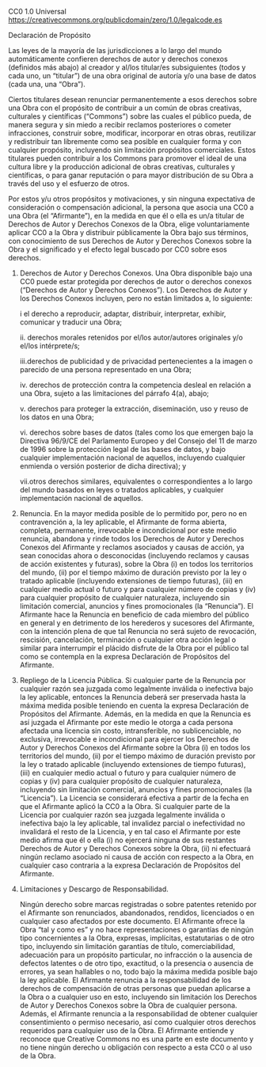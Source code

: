 CC0 1.0 Universal
https://creativecommons.org/publicdomain/zero/1.0/legalcode.es


Declaración de Propósito

Las leyes de la mayoría de las jurisdicciones a lo largo del mundo automáticamente confieren derechos de autor y derechos conexos (definidos más abajo) al creador y al/los titular/es subsiguientes (todos y cada uno, un “titular”) de una obra original de autoría y/o una base de datos (cada una, una “Obra”).

Ciertos titulares desean renunciar permanentemente a esos derechos sobre una Obra con el propósito de contribuir a un común de obras creativas, culturales y científicas (“Commons”) sobre las cuales el público pueda, de manera segura y sin miedo a recibir reclamos posteriores o cometer infracciones, construir sobre, modificar, incorporar en otras obras, reutilizar y redistribuir tan libremente como sea posible en cualquier forma y con cualquier propósito, incluyendo sin limitación propósitos comerciales. Estos titulares pueden contribuir a los Commons para promover el ideal de una cultura libre y la producción adicional de obras creativas, culturales y científicas, o para ganar reputación o para mayor distribución de su Obra a través del uso y el esfuerzo de otros.

Por estos y/u otros propósitos y motivaciones, y sin ninguna expectativa de consideración o compensación adicional, la persona que asocia una CC0 a una Obra (el “Afirmante”), en la medida en que él o ella es un/a titular de Derechos de Autor y Derechos Conexos de la Obra, elige voluntariamente aplicar CC0 a la Obra y distribuir públicamente la Obra bajo sus términos, con conocimiento de sus Derechos de Autor y Derechos Conexos sobre la Obra y el significado y el efecto legal buscado por CC0 sobre esos derechos.

1. Derechos de Autor y Derechos Conexos. Una Obra disponible bajo una CC0 puede estar protegida por derechos de autor o derechos conexos (“Derechos de Autor y Derechos Conexos”). Los Derechos de Autor y los Derechos Conexos incluyen, pero no están limitados a, lo siguiente:

    i   el derecho a reproducir, adaptar, distribuir, interpretar, exhibir, comunicar y traducir una Obra;
    
    ii. derechos morales retenidos por el/los autor/autores originales y/o el/los intérprete/s;
    
    iii.derechos de publicidad y de privacidad pertenecientes a la imagen o parecido de una persona representado en una Obra;
    
    
    iv. derechos de protección contra la competencia desleal en relación a una Obra, sujeto a las limitaciones del párrafo 4(a), abajo;
    
    v.  derechos para proteger la extracción, diseminación, uso y reuso de los datos en una Obra;
    
    vi. derechos sobre bases de datos (tales como los que emergen bajo la Directiva 96/9/CE del Parlamento Europeo y del Consejo del 11 de marzo de 1996 sobre la protección legal de las bases de datos, y bajo cualquier implementación nacional de aquellos, incluyendo cualquier enmienda o versión posterior de dicha directiva); y
    
    vii.otros derechos similares, equivalentes o correspondientes a lo largo del mundo basados en leyes o tratados aplicables, y cualquier implementación nacional de aquellos.

2. Renuncia. En la mayor medida posible de lo permitido por, pero no en contravención a, la ley aplicable, el Afirmante de forma abierta, completa, permanente, irrevocable e incondicional por este medio renuncia, abandona y rinde todos los Derechos de Autor y Derechos Conexos del Afirmante y reclamos asociados y causas de acción, ya sean conocidas ahora o desconocidas (incluyendo reclamos y causas de acción existentes y futuras), sobre la Obra (i) en todos los territorios del mundo, (ii) por el tiempo máximo de duración previsto por la ley o tratado aplicable (incluyendo extensiones de tiempo futuras), (iii) en cualquier medio actual o futuro y para cualquier número de copias y (iv) para cualquier propósito de cualquier naturaleza, incluyendo sin limitación comercial, anuncios y fines promocionales (la “Renuncia”). El Afirmante hace la Renuncia en beneficio de cada miembro del público en general y en detrimento de los herederos y sucesores del Afirmante, con la intención plena de que tal Renuncia no será sujeto de revocación, rescisión, cancelación, terminación o cualquier otra acción legal o similar para interrumpir el plácido disfrute de la Obra por el público tal como se contempla en la expresa Declaración de Propósitos del Afirmante.

3. Repliego de la Licencia Pública. Si cualquier parte de la Renuncia por cualquier razón sea juzgada como legalmente inválida o inefectiva bajo la ley aplicable, entonces la Renuncia deberá ser preservada hasta la máxima medida posible teniendo en cuenta la expresa Declaración de Propósitos del Afirmante. Además, en la medida en que la Renuncia es así juzgada el Afirmante por este medio le otorga a cada persona afectada una licencia sin costo, intransferible, no sublicenciable, no exclusiva, irrevocable e incondicional para ejercer los Derechos de Autor y Derechos Conexos del Afirmante sobre la Obra (i) en todos los territorios del mundo, (ii) por el tiempo máximo de duración previsto por la ley o tratado aplicable (incluyendo extensiones de tiempo futuras), (iii) en cualquier medio actual o futuro y para cualquier número de copias y (iv) para cualquier propósito de cualquier naturaleza, incluyendo sin limitación comercial, anuncios y fines promocionales (la “Licencia”). La Licencia se considerará efectiva a partir de la fecha en que el Afirmante aplicó la CC0 a la Obra. Si cualquier parte de la Licencia por cualquier razón sea juzgada legalmente inválida o inefectiva bajo la ley aplicable, tal invalidez parcial o inefectividad no invalidará el resto de la Licencia, y en tal caso el Afirmante por este medio afirma que él o ella (i) no ejercerá ninguna de sus restantes Derechos de Autor y Derechos Conexos sobre la Obra, (ii) ni efectuará ningún reclamo asociado ni causa de acción con respecto a la Obra, en cualquier caso contraria a la expresa Declaración de Propósitos del Afirmante.

4. Limitaciones y Descargo de Responsabilidad.

    Ningún derecho sobre marcas registradas o sobre patentes retenido por el Afirmante son renunciados, abandonados, rendidos, licenciados o en cualquier caso afectados por este documento.
    El Afirmante ofrece la Obra “tal y como es” y no hace representaciones o garantías de ningún tipo concernientes a la Obra, expresas, implícitas, estatutarias o de otro tipo, incluyendo sin limitación garantías de título, comerciabilidad, adecuación para un propósito particular, no infracción o la ausencia de defectos latentes o de otro tipo, exactitud, o la presencia o ausencia de errores, ya sean hallables o no, todo bajo la máxima medida posible bajo la ley aplicable.
    El Afirmante renuncia a la responsabilidad de los derechos de compensación de otras personas que puedan aplicarse a la Obra o a cualquier uso en esto, incluyendo sin limitación los Derechos de Autor y Derechos Conexos sobre la Obra de cualquier persona. Además, el Afirmante renuncia a la responsabilidad de obtener cualquier consentimiento o permiso necesario, así como cualquier otros derechos requeridos para cualquier uso de la Obra.
    El Afirmante entiende y reconoce que Creative Commons no es una parte en este documento y no tiene ningún derecho u obligación con respecto a esta CC0 o al uso de la Obra.
